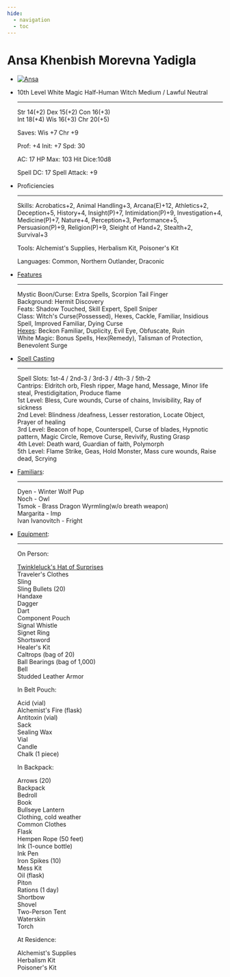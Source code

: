 ```yaml
---
hide:
  - navigation
  - toc
---
```


# Ansa Khenbish Morevna Yadigla

<div class="grid cards" markdown>

-   [![Ansa](https://half-guinea-press.github.io/zymurgical-oubliette/images/Ansa-400x400.jpg)](https://half-guinea-press.github.io/zymurgical-oubliette/images/Ansa-1024x1024.jpg)

-   10th Level White Magic Half-Human Witch
    Medium / Lawful Neutral

    ---

    Str 14(+2) Dex 15(+2) Con 16(+3)<br>
    Int 18(+4) Wis 16(+3) Chr 20(+5)

    Saves: Wis +7 Chr +9

    Prof:    +4 Init:    +7 Spd:     30

    AC:      17 HP Max:  103 Hit Dice:10d8

    Spell DC: 17 Spell Attack: +9

-   Proficiencies

    ---

    Skills: Acrobatics+2, Animal Handling+3, Arcana(E)+12, Athletics+2, Deception+5, History+4, Insight(P)+7, Intimidation(P)+9, Investigation+4, Medicine(P)+7, Nature+4, Perception+3, Performance+5, Persuasion(P)+9, Religion(P)+9, Sleight of Hand+2, Stealth+2, Survival+3

    Tools: Alchemist's Supplies, Herbalism Kit, Poisoner's Kit

    Languages: Common, Northern Outlander, Draconic

-   [Features](ansa_features)

    ---

    Mystic Boon/Curse: Extra Spells, Scorpion Tail Finger<br>
    Background: Hermit Discovery<br>
    Feats: Shadow Touched, Skill Expert, Spell Sniper<br>
    Class: Witch's Curse(Possessed), Hexes, Cackle, Familiar, Insidious Spell, Improved Familiar, Dying Curse<br>
    [Hexes](ansa_hexes): Beckon Familiar, Duplicity, Evil Eye, Obfuscate, Ruin<br>
    White Magic: Bonus Spells, Hex(Remedy), Talisman of Protection, Benevolent Surge<br>

-   [Spell Casting](ansa_spells)

    ---

    Spell Slots: 1st-4 / 2nd-3 / 3rd-3 / 4th-3 / 5th-2<br>
    Cantrips: Eldritch orb, Flesh ripper, Mage hand, Message, Minor life steal, Prestidigitation, Produce flame<br>
    1st Level: Bless, Cure wounds, Curse of chains, Invisibility, Ray of sickness<br>
    2nd Level: Blindness /deafness, Lesser restoration, Locate Object, Prayer of healing<br>
    3rd Level: Beacon of hope, Counterspell, Curse of blades, Hypnotic pattern, Magic Circle, Remove Curse, Revivify, Rusting Grasp<br>
    4th Level: Death ward, Guardian of faith, Polymorph<br>
    5th Level: Flame Strike, Geas, Hold Monster, Mass cure wounds, Raise dead, Scrying

-   [Familiars](ansa_familiars):

    ---

    Dyen - Winter Wolf Pup<br>
    Noch - Owl<br>
    Tsmok - Brass Dragon Wyrmling(w/o breath weapon)<br>
    Margarita - Imp<br>
    Ivan Ivanovitch - Fright<br>

-   [Equipment](equipment_list):

    ---

    On Person:
    
    [Twinkleluck's Hat of Surprises](tinklelucks_hat_of_surprises)<br>
    Traveler's Clothes<br>
    Sling<br>
    Sling Bullets (20)<br>
    Handaxe<br>
    Dagger<br>
    Dart<br>
    Component Pouch<br>
    Signal Whistle<br>
    Signet Ring<br>
    Shortsword<br>
    Healer's Kit<br>
    Caltrops (bag of 20)<br>
    Ball Bearings (bag of 1,000)<br>
    Bell<br>
    Studded Leather Armor<br>

    In Belt Pouch:
    
    Acid (vial)<br>
    Alchemist's Fire (flask)<br>
    Antitoxin (vial)<br>
    Sack<br>
    Sealing Wax<br>
    Vial<br>
    Candle<br>
    Chalk (1 piece)<br>

    In Backpack:
    
    Arrows (20)<br>
    Backpack<br>
    Bedroll<br>
    Book<br>
    Bullseye Lantern<br>
    Clothing, cold weather<br>
    Common Clothes<br>
    Flask<br>
    Hempen Rope (50 feet)<br>
    Ink (1-ounce bottle)<br>
    Ink Pen<br>
    Iron Spikes (10)<br>
    Mess Kit<br>
    Oil (flask)<br>
    Piton<br>
    Rations (1 day)<br>
    Shortbow<br>
    Shovel<br>
    Two-Person Tent<br>
    Waterskin<br>
    Torch<br>

    At Residence:
    
    Alchemist's Supplies<br>
    Herbalism Kit<br>
    Poisoner's Kit<br>



</div>
